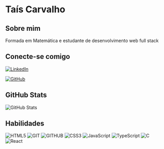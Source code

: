 # Taís Carvalho

## Sobre mim

Formada em Matemática e estudante de desenvolvimento web full stack

## Conecte-se comigo

[![LinkedIn](https://img.shields.io/badge/LinkedIn-222?style=for-the-badge&logo=linkedin&logoColor=0E76A8)](https://www.linkedin.com/in/ta%C3%ADs-let%C3%ADcia-carvalho-13b217201/) 

[![GitHub](https://img.shields.io/badge/GitHub-222?style=for-the-badge&logo=github&logoColor=)](https://github.com/taisoliva)

## GitHub Stats
![GitHub Stats](https://github-readme-stats.vercel.app/api?username=taisoliva&theme=transparent&bg_color=004&border_color=30A3DC&show_icons=true&icon_color=30A3DC&title_color=E94D5F&text_color=FFF)


## Habilidades
![HTML5](https://img.shields.io/badge/HTML5-222?style=for-the-badge&logo=html5)
![GIT](https://img.shields.io/badge/git-222?style=for-the-badge&logo=git)
![GITHUB](https://img.shields.io/badge/github-222?style=for-the-badge&logo=github)
![CSS3](https://img.shields.io/badge/CSS3-222?style=for-the-badge&logo=css3&logoColor=264CE4)
![JavaScript](https://img.shields.io/badge/JavaScript-222?style=for-the-badge&logo=javascript)
![TypeScript](https://img.shields.io/badge/TypeScript-222?style=for-the-badge&logo=typescript)
![C](https://img.shields.io/badge/C-222?style=for-the-badge&logo=c)
![React](https://img.shields.io/badge/React-222?style=for-the-badge&logo=react)


